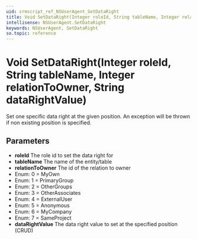 ```yaml
---
uid: crmscript_ref_NSUserAgent_SetDataRight
title: Void SetDataRight(Integer roleId, String tableName, Integer relationToOwner, String dataRightValue)
intellisense: NSUserAgent.SetDataRight
keywords: NSUserAgent, SetDataRight
so.topic: reference
---
```


# Void SetDataRight(Integer roleId, String tableName, Integer relationToOwner, String dataRightValue)

Set one specific data right at the given position. An exception will be thrown if non existing position is specified.

## Parameters

* **roleId** The role id to set the data right for
* **tableName** The name of the entity/table
* **relationToOwner** The id of the relation to owner
* Enum: 0 = MyOwn 
* Enum: 1 = PrimaryGroup 
* Enum: 2 = OtherGroups 
* Enum: 3 = OtherAssociates 
* Enum: 4 = ExternalUser 
* Enum: 5 = Anonymous 
* Enum: 6 = MyCompany 
* Enum: 7 = SameProject 
* **dataRightValue** The data right value to set at the specified position (CRUD)
